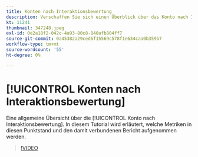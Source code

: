 ```yaml
---
title: Konten nach Interaktionsbewertung
description: Verschaffen Sie sich einen Überblick über das Konto nach Interaktionsbewertung. Erfahren Sie, welche Metriken in diesen Wert und den damit verbundenen Bericht aufgenommen werden.
kt: 11241
thumbnail: 347248.jpeg
exl-id: 0e2a18f2-042c-4a93-80c8-840afb804ff7
source-git-commit: 0a45382a29ced6f15569c578f1e634caa0b359b7
workflow-type: tm+mt
source-wordcount: '55'
ht-degree: 0%

---
```


# [!UICONTROL Konten nach Interaktionsbewertung]

Eine allgemeine Übersicht über die [!UICONTROL Konto nach Interaktionsbewertung].  In diesem Tutorial wird erläutert, welche Metriken in diesen Punktstand und den damit verbundenen Bericht aufgenommen werden.

>[!VIDEO](https://video.tv.adobe.com/v/347248/?quality=12&learn=on)
